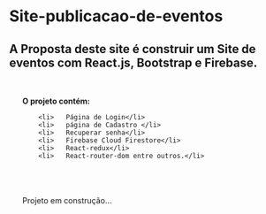 # Site-publicacao-de-eventos

  <h2>A Proposta deste site é construir um Site de eventos com React.js, Bootstrap e Firebase.</h2> <br>
<ul><strong>O projeto contém:</strong> <br>
  
        <li>   Página de Login</li>
        <li>   página de Cadastro </li>
        <li>   Recuperar senha</li>
        <li>   Firebase Cloud Firestore</li> 
        <li>   React-redux</li>
        <li>   React-router-dom entre outros.</li>
  <br>
  <br>
  <br>
                            Projeto em construção...

  </ul>
